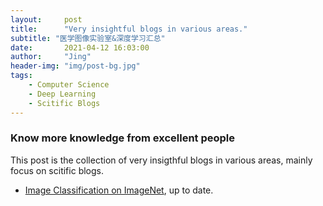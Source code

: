 ```yaml
---
layout:     post
title:      "Very insightful blogs in various areas."
subtitle: "医学图像实验室&深度学习汇总"
date:       2021-04-12 16:03:00
author:     "Jing"
header-img: "img/post-bg.jpg"
tags:
    - Computer Science
    - Deep Learning
    - Scitific Blogs
---
```


### Know more knowledge from excellent people
This post is the collection of very insigthful blogs in various areas, mainly focus on scitific blogs. 

* [Image Classification on ImageNet](https://paperswithcode.com/sota/image-classification-on-imagenet), up to date.

